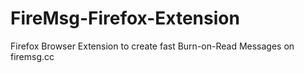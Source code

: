 # FireMsg-Firefox-Extension
Firefox Browser Extension to create fast Burn-on-Read Messages on firemsg.cc
